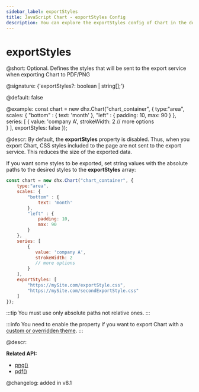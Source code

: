 ```yaml
---
sidebar_label: exportStyles
title: JavaScript Chart - exportStyles Config 
description: You can explore the exportStyles config of Chart in the documentation of the DHTMLX JavaScript UI library. Browse developer guides and API reference, try out code examples and live demos, and download a free 30-day evaluation version of DHTMLX Suite.
---
```


# exportStyles

@short: Optional. Defines the styles that will be sent to the export service when exporting Chart to PDF/PNG

@signature: {'exportStyles?: boolean | string[];'}

@default: false

@example:
const chart = new dhx.Chart("chart_container", {
    type:"area",
    scales: {
        "bottom" : {
            text: 'month'
        },
        "left" : {
            padding: 10,
            max: 90
        }
    },
    series: [
        {
           value: 'company A',
           strokeWidth: 2
           // more options   
        }
    ],
    exportStyles: false
});

@descr:
By default, the **exportStyles** property is disabled. Thus, when you export Chart, CSS styles included to the page are not sent to the export service. This reduces the size of the exported data. 

If you want some styles to be exported, set string values with the absolute paths to the desired styles to the **exportStyles** array:

~~~js
const chart = new dhx.Chart("chart_container", {
    type:"area",
    scales: {
        "bottom" : {
            text: 'month'
        },
        "left" : {
            padding: 10,
            max: 90
        }
    },
    series: [
        {
           value: 'company A',
           strokeWidth: 2
           // more options   
        }
    ],
    exportStyles: [
        "https://mySite.com/exportStyle.css",
        "https://mySite.com/secondExportStyle.css"
    ]
});
~~~

:::tip
You must use only absolute paths not relative ones.
:::

:::info
You need to enable the property if you want to export Chart with a [custom or overridden theme](themes.md).
:::

@descr:

**Related API:**
- [png()](chart/api/export/chart_png_method.md)
- [pdf()](chart/api/export/chart_pdf_method.md)

@changelog: added in v8.1
